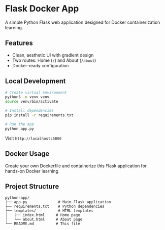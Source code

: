 # Flask Docker App

A simple Python Flask web application designed for Docker containerization learning.

## Features

- Clean, aesthetic UI with gradient design
- Two routes: Home (`/`) and About (`/about`)
- Docker-ready configuration

## Local Development

```bash
# Create virtual environment
python3 -m venv venv
source venv/bin/activate

# Install dependencies
pip install -r requirements.txt

# Run the app
python app.py
```

Visit `http://localhost:5000`

## Docker Usage

Create your own Dockerfile and containerize this Flask application for hands-on Docker learning.

## Project Structure

```
python-app/
├── app.py              # Main Flask application
├── requirements.txt    # Python dependencies
├── templates/          # HTML templates
│   ├── index.html     # Home page
│   └── about.html     # About page
└── README.md          # This file
```

